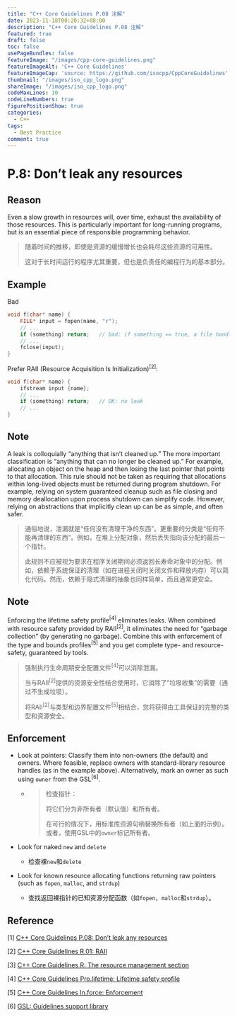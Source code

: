 ```yaml
---
title: "C++ Core Guidelines P.08 注解"
date: 2023-11-18T00:20:32+08:00
description: "C++ Core Guidelines P.08 注解"
featured: true
draft: false
toc: false
usePageBundles: false
featureImage: "/images/cpp-core-guidelines.png"
featureImageAlt: 'C++ Core Guidelines'
featureImageCap: 'source: https://github.com/isocpp/CppCoreGuidelines'
thumbnail: "/images/iso_cpp_logo.png"
shareImage: "/images/iso_cpp_logo.png"
codeMaxLines: 10
codeLineNumbers: true
figurePositionShow: true
categories:
  - C++
tags:
  - Best Practice
comment: true
---
```


# P.8: Don’t leak any resources

## Reason

Even a slow growth in resources will, over time, exhaust the availability of those resources. This is particularly important for long-running programs, but is an essential piece of responsible programming behavior.

>随着时间的推移，即使是资源的缓慢增长也会耗尽这些资源的可用性。
>
>这对于长时间运行的程序尤其重要，但也是负责任的编程行为的基本部分。

## Example

Bad

```c++
void f(char* name) {
    FILE* input = fopen(name, "r");
    // ...
    if (something) return;   // bad: if something == true, a file handle is leaked
    // ...
    fclose(input);
}
```

Prefer RAII (Resource Acquisition Is Initialization)<sup>[2]</sup>:

```c++
void f(char* name) {
    ifstream input {name};
    // ...
    if (something) return;   // OK: no leak
    // ...
}
```

## Note

A leak is colloquially “anything that isn’t cleaned up.” The more important classification is “anything that can no longer be cleaned up.” For example, allocating an object on the heap and then losing the last pointer that points to that allocation. This rule should not be taken as requiring that allocations within long-lived objects must be returned during program shutdown. For example, relying on system guaranteed cleanup such as file closing and memory deallocation upon process shutdown can simplify code. However, relying on abstractions that implicitly clean up can be as simple, and often safer.

> 通俗地说，泄漏就是“任何没有清理干净的东西”。更重要的分类是“任何不能再清理的东西”。例如，在堆上分配对象，然后丢失指向该分配的最后一个指针。
>
> 此规则不应被视为要求在程序关闭期间必须返回长寿命对象中的分配。例如，依赖于系统保证的清理（如在进程关闭时关闭文件和释放内存）可以简化代码。然而，依赖于隐式清理的抽象也同样简单，而且通常更安全。

## Note

Enforcing the lifetime safety profile<sup>[4]</sup> eliminates leaks. When combined with resource safety provided by RAII<sup>[2]</sup>, it eliminates the need for “garbage collection” (by generating no garbage). Combine this with enforcement of the type and bounds profiles<sup>[5]</sup> and you get complete type- and resource-safety, guaranteed by tools.

> 强制执行生命周期安全配置文件<sup>[4]</sup>可以消除泄漏。
>
> 当与RAII<sup>[2]</sup>提供的资源安全性结合使用时，它消除了“垃圾收集”的需要（通过不生成垃圾）。
>
> 将RAII<sup>[2]</sup>与类型和边界配置文件<sup>[5]</sup>相结合，您将获得由工具保证的完整的类型和资源安全。

## Enforcement

- Look at pointers: Classify them into non-owners (the default) and owners. Where feasible, replace owners with standard-library resource handles (as in the example above). Alternatively, mark an owner as such using `owner` from the GSL<sup>[6]</sup>.

  - > 检查指针：
    >
    > 将它们分为非所有者（默认值）和所有者。
    >
    > 在可行的情况下，用标准库资源句柄替换所有者（如上面的示例）。或者，使用GSL中的`owner`标记所有者。

- Look for naked `new` and `delete`

  - 检查裸`new`和`delete`

- Look for known resource allocating functions returning raw pointers (such as `fopen`, `malloc`, and `strdup`)

  - 查找返回裸指针的已知资源分配函数（如`fopen`，`malloc`和`strdup`）。

## Reference

[1] [C++ Core Guidelines P.08: Don’t leak any resources](https://isocpp.github.io/CppCoreGuidelines/CppCoreGuidelines#p8-dont-leak-any-resources)

[2] [C++ Core Guidelines R.01: RAII](https://isocpp.github.io/CppCoreGuidelines/CppCoreGuidelines#Rr-raii)

[3] [C++ Core Guidelines R: The resource management section](https://isocpp.github.io/CppCoreGuidelines/CppCoreGuidelines#S-resource)

[4] [C++ Core Guidelines Pro.lifetime: Lifetime safety profile](https://isocpp.github.io/CppCoreGuidelines/CppCoreGuidelines#prolifetime-lifetime-safety-profile)

[5] [C++ Core Guidelines In.force: Enforcement](https://isocpp.github.io/CppCoreGuidelines/CppCoreGuidelines#inforce-enforcement)

[6] [GSL: Guidelines support library](https://isocpp.github.io/CppCoreGuidelines/CppCoreGuidelines#gsl-guidelines-support-library)
